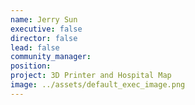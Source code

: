 ```yaml
---
name: Jerry Sun
executive: false
director: false
lead: false
community_manager:   
position:  
project: 3D Printer and Hospital Map
image: ../assets/default_exec_image.png
---
```


